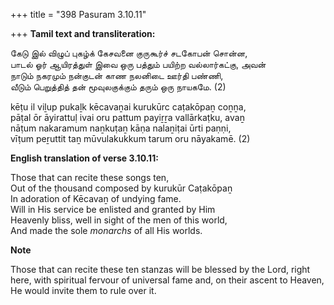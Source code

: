 +++
title = "398 Pasuram 3.10.11"

+++
**Tamil text and transliteration:**

கேடு இல் விழுப் புகழ்க் கேசவனை குருகூர்ச் சடகோபன் சொன்ன,  
பாடல் ஓர் ஆயிரத்துள் இவை ஒரு பத்தும் பயிற்ற வல்லார்கட்கு, அவன்  
நாடும் நகரமும் நன்குடன் காண நலனிடை ஊர்தி பண்ணி,  
வீடும் பெறுத்தித் தன் மூவுலகுக்கும் தரும் ஒரு நாயகமே. (2)

kēṭu il viḻup pukaḻk kēcavaṉai kurukūrc caṭakōpaṉ coṉṉa,  
pāṭal ōr āyirattuḷ ivai oru pattum payiṟṟa vallārkaṭku, avaṉ  
nāṭum nakaramum naṉkuṭaṉ kāṇa nalaṉiṭai ūrti paṇṇi,  
vīṭum peṟuttit taṉ mūvulakukkum tarum oru nāyakamē. (2)

**English translation of verse 3.10.11:**

Those that can recite these songs ten,  
Out of the ṭhousand composed by kurukūr Caṭakōpaṉ  
In adoration of Kēcavaṉ of undying fame.  
Will in His service be enlisted and granted by Him  
Heavenly bliss, well in sight of the men of this world,  
And made the sole *monarchs* of all His worlds.

**Note**

Those that can recite these ten stanzas will be blessed by the Lord, right here, with spiritual fervour of universal fame and, on their ascent to Heaven, He would invite them to rule over it.


